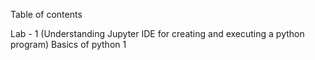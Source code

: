 Table of contents

Lab - 1 (Understanding Jupyter IDE for creating and executing a python program)
Basics of python 1
